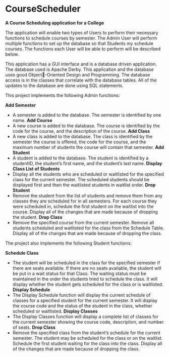 # CourseScheduler
**A Course Scheduling application for a College**

The application will enable two types of Users to perform their necessary functions to schedule courses by semester. The Admin User will perform multiple functions to set up the database so that Students my schedule courses. The functions each User will be able to perform will be described below.

This application has a GUI interface and is a database driven application. 
The database used is Apache Derby. 
This application and the database uses good Object-Oriented Design and Programming. 
The database access is in the classes that correlate with the database tables.
All of the updates to the database are done using SQL statements.

This project implements the following Admin functions:

**Add Semester**
* A semester is added to the database. The semester is identified by one name.
**Add Course**
* A new course is added to the database. The course is identified by the code for the 
course, and the description of the course.
**Add Class**
* A new class is added to the database. The class is identified by the semester the course 
is offered, the code for the course, and the maximum number of students the course 
will contain that semester.
**Add Student**
* A student is added to the database. The student is identified by a studentID, the 
student’s first name, and the student’s last name.
**Display Class List of Students**
* Display all the students who are scheduled or waitlisted for the specified class for the 
current semester. The scheduled students should be displayed first and then the 
waitlisted students in waitlist order.
**Drop Student**
* Remove the student from the list of students and remove them from any classes
they are scheduled for in all semesters. For each course they were scheduled in, 
schedule the first student on the waitlist into the course. Display all of the changes that 
are made because of dropping the student.
**Drop Class**
* Remove the specified course from the current semester. Remove all students 
scheduled and waitlisted for the class from the Schedule Table. Display all of the 
changes that are made because of dropping the class.

The project also implements the following Student functions:

**Schedule Class**
* The student will be scheduled in the class for the specified semester if there are 
seats available. If there are no seats available, the student will be put in a wait status 
for that Class. The waiting status must be maintained in the order the students tried to 
schedule the class. It will display whether the student gets scheduled for the class or is 
waitlisted.
**Display Schedule**
* The Display Schedule function will display the current schedule of classes for a 
specified student for the current semester. It will display the course code and the status 
of the student in the class, whether scheduled or waitlisted.
**Display Classes**
* The Display Classes function will display a complete list of classes for the current 
semester showing the course code, description, and number of seats.
**Drop Class**
* Remove the specified class from the student’s schedule for the current semester. The 
student may be scheduled for the class or on the waitlist. Schedule the first student 
waiting for the class into the class. Display all of the changes that are made because of 
dropping the class.
